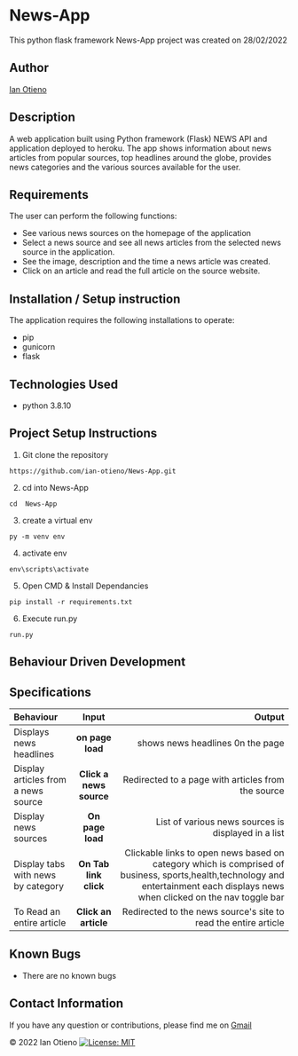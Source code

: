 ﻿# News-App
This python flask framework  News-App project was  created on 28/02/2022

## Author

[Ian Otieno](https://github.com/ian-otieno)

 ## Description
A web application built using Python framework (Flask) NEWS API and application deployed to heroku. The app shows information about news articles from popular sources, top headlines around the globe, provides news categories and the various sources available for the user.

## Requirements
The user can perform the following functions:
- See various news sources on the homepage of the application
- Select a news source and see all news articles from the selected news source in the application.
- See the image, description and the time a news article was created.
- Click on an article and read the full article on the source website.

## Installation / Setup instruction
The application requires the following installations to operate:
- pip
- gunicorn
- flask
## Technologies Used
- python 3.8.10
## Project Setup Instructions
1) Git clone the repository
```
https://github.com/ian-otieno/News-App.git
```
2. cd into News-App
```
cd  News-App
```
3. create a virtual env
```
py -m venv env
```
4. activate env
```
env\scripts\activate
```
5. Open CMD & Install Dependancies
```
pip install -r requirements.txt
```
6. Execute run.py
```
run.py
```

## Behaviour Driven Development
## Specifications
| Behaviour | Input | Output |
| :---------------- | :---------------: | ------------------: |
|Displays news headlines|**on page load**|shows news headlines 0n the page
| Display articles from a news source | **Click a news source** | Redirected to a page with articles from the source |
| Display news sources | **On page load** | List of various news sources is displayed in a list |
| Display tabs with news by category | **On Tab link click** | Clickable links to open news based on category which is comprised of business, sports,health,technology and entertainment each displays news when clicked on the nav toggle bar |
| To Read an entire article  | **Click an article** | Redirected to the news source's site to read the entire article |

## Known Bugs
- There are no known bugs

## Contact Information
If you have any question or contributions, please find me on [Gmail](ian.otieno@student.moringaschool.com)

  &#169; 2022 Ian Otieno
[![License: MIT](https://img.shields.io/badge/License-MIT-yellow.svg)](https://opensource.org/licenses/MIT)




   
